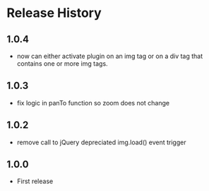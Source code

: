 # Release History
## 1.0.4
-  now can either activate plugin on an img tag or on a div tag that contains one or more img tags.
## 1.0.3
- fix logic in panTo function so zoom does not change
## 1.0.2
- remove call to jQuery depreciated img.load() event trigger

## 1.0.0
- First release 
